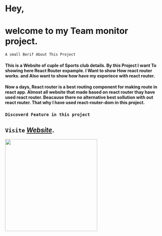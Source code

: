 
# Hey, 
# welcome to my Team monitor project.

`A small Berif About This Project`
#### This is a Website of cuple of Sports club details. By this Project I want To showing here React Router expample. I Want to show How react router works. and Also want to show how have my  experiece with react router. 

#### Now a days, React router is a best routing component for making route in react app. Almost all website that made based on react router thay have used react router. Beacause there no alternative best sollution with out react router. That why I have used react-router-dom in this project. 

### `Discoverd Feature in this project`

## `Visite` ***[Website](https://react-router-asnmnt.netlify.app)***.

<img width="300px" src="https://i.ibb.co/PjqRcb5/Screenshot-31.png" />


